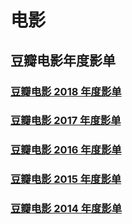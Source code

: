 # 电影
## 豆瓣电影年度影单
### [豆瓣电影 2018 年度影单](https://movie.douban.com/annual/2018?source=movie_navigation#1)
### [豆瓣电影 2017 年度影单](https://movie.douban.com/annual/2017#1)
### [豆瓣电影 2016 年度影单](https://movie.douban.com/annual/2016#1)
### [豆瓣电影 2015 年度影单](https://movie.douban.com/annual/2015#1)
### [豆瓣电影 2014 年度影单](https://movie.douban.com/review2014/?bid=m1pgz_GVYHk&channel=0)
